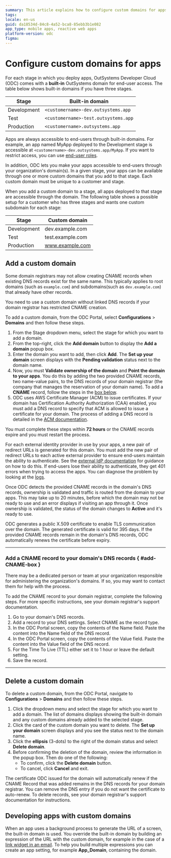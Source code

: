 ```yaml
---
summary: This article explains how to configure custom domains for apps in OutSystems Developer Cloud.
tags: 
locale: en-us
guid: da18534d-84c8-4a52-bca8-85ebb3b1e082
app_type: mobile apps, reactive web apps
platform-version: odc
figma:
---
```


# Configure custom domains for apps

For each stage in which you deploy apps, OutSystems Developer Cloud (ODC) comes with a **built-in** OutSystems domain for end-user access. The table below shows built-in domains if you have three stages.


| Stage       | Built-in domain                      |
| ----------- | ------------------------------------ |
| Development | `<customername>-dev.outsystems.app`  |
| Test        | `<customername>-test.outsystems.app` |
| Production  | `<customername>.outsystems.app`      |

Apps are always accessible to end-users through built-in domains. For example, an app named MyApp deployed to the Development stage is accessible at `<customername>-dev.outsystems.app/MyApp`. If you want to restrict access, you can use [end-user roles](../building-apps/secure-app-with-roles.md).

In addition, ODC lets you make your apps accessible to end-users through your organization's domain(s). In a given stage, your apps can be available through one or more custom domains that you add to that stage. Each custom domain must be unique to a customer and stage.

When you add a custom domain to a stage, all apps deployed to that stage are accessible through the domain. The following table shows a possible setup for a customer who has three stages and wants one custom subdomain for each stage:

| Stage       | Custom domain    |
| ----------- | ---------------- |
| Development | dev.example.com  |
| Test        | test.example.com |
| Production  | www.example.com  |

## Add a custom domain

Some domain registrars may not allow creating CNAME records when existing DNS records exist for the same name. This typically applies to root domains (such as `example.com`) and subdomains(such as `dev.example.com`) that already have other records. 

You need to use a custom domain without linked DNS records if your domain registrar has restricted CNAME creation.

To add a custom domain, from the ODC Portal, select **Configurations** > **Domains** and then follow these steps.

1. From the Stage dropdown menu, select the stage for which you want to add a domain.
1. From the top-right, click the **Add domain** button to display the **Add a domain** popup box.
1. Enter the domain you want to add, then click **Add**. The **Set up your domain** screen displays with the **Pending validation** status next to the domain name.
1. Now, you must **Validate ownership of the domain** and **Point the domain to your apps**. You do this by adding the two provided CNAME records, two name-value pairs, to the DNS records of your domain registrar (the company that manages the reservation of your domain name). To add a **CNAME** record, follow the steps in the [box below](#add-CNAME-box).
1. ODC uses AWS Certificate Manager (ACM) to issue certificates. If your domain has Certification Authority Authorization (CAA) enabled, you must add a DNS record to specify that ACM is allowed to issue a certificate for your domain. The process of adding a DNS record is detailed in the [ACM documentation](https://docs.aws.amazon.com/acm/latest/userguide/setup-caa.html).

<div class="warning" markdown="1">

You must complete these steps within **72 hours** or the CNAME records expire and you must restart the process.

</div>

<div class="info" markdown="1">

For each external identity provider in use by your apps, a new pair of redirect URLs is generated for this domain. You must add the new pair of redirect URLs to each active external provider to ensure end-users maintain the ability to authenticate. See the [external IdP documentation](../configuration-management/external-idps/intro.md#apply-an-external-idp) for guidance on how to do this. If end-users lose their ability to authenticate, they get 401 errors when trying to access the apps. You can diagnose the problem by looking at the [logs](../../eap/monitor-apps.md#logs).

</div>

Once ODC detects the provided CNAME records in the domain's DNS records, ownership is validated and traffic is routed from the domain to your apps. This may take up to 20 minutes, before which the domain may not be ready to use and an error displays if visiting an app through it. Once ownership is validated, the status of the domain changes to **Active** and it's ready to use.

ODC generates a public X.509 certificate to enable TLS communication over the domain. The generated certificate is valid for 395 days. If the provided CNAME records remain in the domain's DNS records, ODC automatically renews the certificate before expiry.

---

### Add a CNAME record to your domain's DNS records  { #add-CNAME-box }

<div class="info" markdown="1">

There may be a dedicated person or team at your organization responsible for administering the organization's domains. If so, you may want to contact them for help with the process.

</div>

To add the CNAME record to your domain registrar, complete the following steps. For more specific instructions, see your domain registrar's support documentation.

1. Go to your domain's DNS records.
1. Add a record to your DNS settings. Select CNAME as the record type.
1. In the ODC Portal screen, copy the contents of the Name field. Paste the content into the Name field of the DNS record.
1. In the ODC Portal screen, copy the contents of the Value field. Paste the content into the Value field of the DNS record.
1. For the Time To Live (TTL) either set it to 1 hour or leave the default setting.
1. Save the record.

---

## Delete a custom domain

To delete a custom domain, from the ODC Portal, navigate to **Configurations** > **Domains** and then follow these steps.

1. Click the dropdown menu and select the stage for which you want to add a domain. The list of domains displays showing the built-in domain and any custom domains already added to the selected stage.
1. Click the card of the custom domain you want to delete. The **Set up your domain** screen displays and you see the status next to the domain name.
1. Click the **ellipsis** (3-dots) to the right of the domain status and select **Delete domain**.
1. Before confirming the deletion of the domain, review the information in the popup box. Then do one of the following:
     * To confirm, click the **Delete domain** button.
     * To cancel, click **Cancel** and exit.

<div class="info" markdown="1">

The certificate ODC issued for the domain will automatically renew if the CNAME Record that was added remains in the DNS records for your domain registrar. You can remove the DNS entry if you do not want the certificate to auto-renew. To delete records, see your domain registrar's support documentation for instructions.

</div>

## Developing apps with custom domains

When an app uses a background process to generate the URL of a screen, the built-in domain is used. You override the built-in domain by building an expression of the URL with the custom domain, for example in the case of a [link widget in an email](../building-apps/emails/widgets.md#widgets-available-in-emails). To help you build multiple expressions you can create an app setting, for example **App_Domain**, containing the domain.
